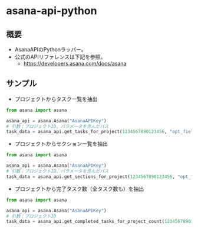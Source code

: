# asana-api-python

## 概要
- AsanaAPIのPythonラッパー。
- 公式のAPIリファレンスは下記を参照。
  - https://developers.asana.com/docs/asana
## サンプル
- プロジェクトからタスク一覧を抽出

```python
from asana import asana

asana_api = asana.Asana("AsanaAPIKey")
# 引数：プロジェクトID、パラメータを含んだパス
task_data = asana_api.get_tasks_for_project(1234567890123456, "opt_fields=completed,name")
```
- プロジェクトからセクション一覧を抽出

```python
from asana import asana

asana_api = asana.Asana("AsanaAPIKey")
# 引数：プロジェクトID、パラメータを含んだパス
task_data = asana_api.get_sections_for_project(1234567890123456, "opt_fields=name,gid")
```

- プロジェクトから完了タスク数（全タスク数も）を抽出

```python
from asana import asana

asana_api = asana.Asana("AsanaAPIKey")
# 引数：プロジェクトID
task_data = asana_api.get_completed_tasks_for_project_count(1234567890123456)
```